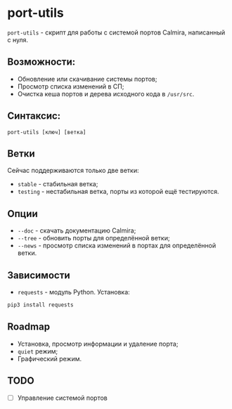# port-utils

`port-utils` - скрипт для работы с системой портов Calmira, написанный с нуля.

## Возможности:

* Обновление или скачивание системы портов;
* Просмотр списка изменений в СП;
* Очистка кеша портов и дерева исходного кода в `/usr/src`.

## Синтаксис:

```
port-utils [ключ] [ветка]
```

## Ветки

Сейчас поддерживаются только две ветки:

* `stable` - стабильная ветка;
* `testing` - нестабильная ветка, порты из которой ещё тестируются.

## Опции

* `--doc`  - скачать документацию Calmira;
* `--tree` - обновить порты для определённой ветки;
* `--news` - просмотр списка изменений в портах для определённой ветки.

## Зависимости

* `requests` - модуль Python. Установка:

```python
pip3 install requests
```

## Roadmap

* Установка, просмотр информации и удаление порта;
* `quiet` режим;
* Графический режим.

## TODO

- [ ] Управление системой портов